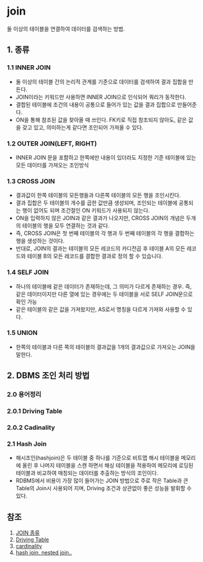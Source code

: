 # join

둘 이상의 테이블을 연결하여 데이터를 검색하는 방법.

## 1. 종류

### 1.1 INNER JOIN

* 둘 이상의 테이블 간의 논리적 관계를 기준으로 데이터를 검색하여 결과 집합을 만든다.
* JOIN이라는 키워드만 사용하면 INNER JOIN으로 인식되어 쿼리가 동작한다.
* 결합된 테이블에 조건의 내용이 공통으로 들어가 있는 값을 결과 집합으로 만들어준다.
* ON을 통해 참조된 값을 찾아올 때 쓰인다. FK키로 직접 참조되지 않아도, 같은 값을 갖고 있고, 의미하는게 같다면 조인되어 가져올 수 있다.

### 1.2 OUTER JOIN(LEFT, RIGHT)

* INNER JOIN 문을 포함하고 한쪽에만 내용이 있더라도 지정한 기준 테이블에 있는 모든 데이터를 가져오는 조인방식

### 1.3 CROSS JOIN

* 결과값이 한쪽 테이블의 모든행들과 다른쪽 테이블의 모든 행을 조인시킨다.
* 결과 집합은 두 테이블의 개수를 곱한 값만큼 생성되며, 조인되는 테이블에 공통되는 행이 없어도 되며 조건절인 ON 키워드가 사용되지 않는다.
* ON을 입력하지 않은 JOIN과 같은 결과가 나오지만, CROSS JOIN의 개념은 두개의 테이블의 행을 모두 연결하는 것과 같다.
* 즉, CROSS JOIN은 첫 번째 테이블의 각 행과 두 번째 테이블의 각 행을 결합하는 행을 생성하는 것이다.
* 반대로, JOIN의 결과는 테이블의 모든 레코드의 카디전곱 후 테이블 A의 모든 레코드와 테이블 B의 모든 레코드를 결합한 결과로 정의 할 수 있습니다.

### 1.4 SELF JOIN

* 하나의 테이블에 같은 데이터가 존재하는데, 그 의미가 다르게 존재하는 경우. 즉, 같은 데이터이지만 다른 열에 있는 경우에는 두 테이블을 서로 SELF JOIN문으로 확인 가능
* 같은 테이블의 같은 값을 가져왔지만, AS로서 명칭을 다르게 가져와 사용할 수 있다.

### 1.5 UNION

* 한쪽의 테이블과 다른 쪽의 테이블의 결과값을 1개의 결과값으로 가져오는 JOIN을 말한다.

## 2. DBMS 조인 처리 방법

### 2.0 용어정리

### 2.0.1 Driving Table

### 2.0.2 Cadinality


### 2.1 Hash Join

* 해시조인(hashjoin)은 두 테이블 중 하나를 기준으로 비트맵 해시 테이블을 메모리에 올린 후 나머지 테이블을 스캔 하면서 해싱 테이블을 적용하여 메모리에 로딩된 테이블과 비교하여 매칭되는 데이터를 추출하는 방식의 조인이다.
* RDBMS에서 비용이 가장 많이 들어가는 JOIN 방법으로 주로 작은 Table과 큰 Table의 Join시 사용되어 지며, Driving 조건과 상관없이 좋은 성능을 발휘할 수 있다.

## 참조

1. [JOIN 종류](https://postitforhooney.tistory.com/entry/DBMARIADB-SQL-%EC%98%88%EC%A0%9C%EB%A5%BC-%ED%86%B5%ED%95%9C-JOIN%EC%9D%98-%EC%A2%85%EB%A5%98-%ED%8C%8C%EC%95%85)
2. [Driving Table](https://brightestbulb.tistory.com/147)
3. [cardinality](https://itholic.github.io/database-cardinality/)
4. [hash join, nested join..](http://ojc.asia/bbs/board.php?bo_table=LecHINT&wr_id=127)
